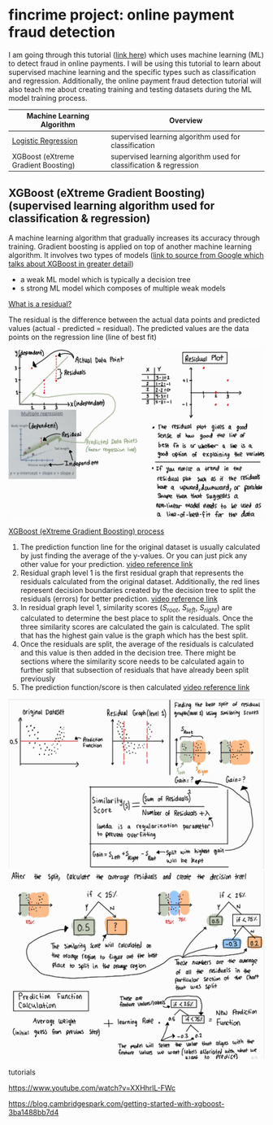 # fincrime project: online payment fraud detection

I am going through this tutorial ([link here](https://www.geeksforgeeks.org/online-payment-fraud-detection-using-machine-learning-in-python/)) which uses machine learning (ML) to detect fraud in online payments. I will be using this tutorial to learn about supervised machine learning and the specific types such as classification and regression. Additionally, the online payment fraud detection tutorial will also teach me about creating training and testing datasets during the ML model training process.

| Machine Learning Algorithm  | Overview |
| ------------- | ------------- |
| [Logistic Regression](https://github.com/hsarfraz/fincrime-online-payment-fraud-detection-/blob/main/logistic%20regression.md)  | supervised learning algorithm used for classification  | 
| XGBoost (eXtreme Gradient Boosting)  | supervised learning algorithm used for classification & regression  |



## XGBoost (eXtreme Gradient Boosting) (supervised learning algorithm used for classification & regression)

A machine learning algorithm that gradually increases its accuracy through training. Gradient boosting is applied on top of another machine learning algorithm. It involves two types of models ([link to source from Google which talks about XGBoost in greater detail](https://developers.google.com/machine-learning/decision-forests/intro-to-gbdt))

* a weak ML model which is typically a decision tree
* s strong ML model which composes of multiple weak models

<ins> What is a residual? </ins>

The residual is the difference between the actual data points and predicted values (actual - predicted = residual). The predicted values are the data points on the regression line (line of best fit)

<img src="images/Residual_plot.jpg" width="700">

<ins> XGBoost (eXtreme Gradient Boosting) process  </ins>

1. The prediction function line for the original dataset is usually calculated by just finding the average of the y-values. Or you can just pick any other value for your prediction. [video reference link](https://www.youtube.com/watch?v=1Apk4lGg008)
2. Residual graph level 1 is the first residual graph that represents the residuals calculated from the original dataset. Additionally, the red lines represent decision boundaries created by the decision tree to split the residuals (errors) for better prediction. [video reference link](https://www.youtube.com/watch?v=QWEI0JjiDBg)
3. In residual graph level 1, similarity scores ($S_{root}$, $S_{left}$, $S_{right}$) are calculated to determine the best place to split the residuals. Once the three similarity scores are calculated the gain is calculated. The split that has the highest gain value is the graph which has the best split.
4. Once the residuals are split, the average of the residuals is calculated and this value is then added in the decision tree. There might be sections where the similarity score needs to be calculated again to further split that subsection of residuals that have already been split previously
5. The prediction function/score is then calculated [video reference link](https://www.youtube.com/watch?v=PxgVFp5a0E4)

<img src="images/Similarity_score.jpg" width="700">

<img src="images/Prediction_fuction.jpg" width="700">


tutorials

https://www.youtube.com/watch?v=XXHhrlL-FWc

https://blog.cambridgespark.com/getting-started-with-xgboost-3ba1488bb7d4


